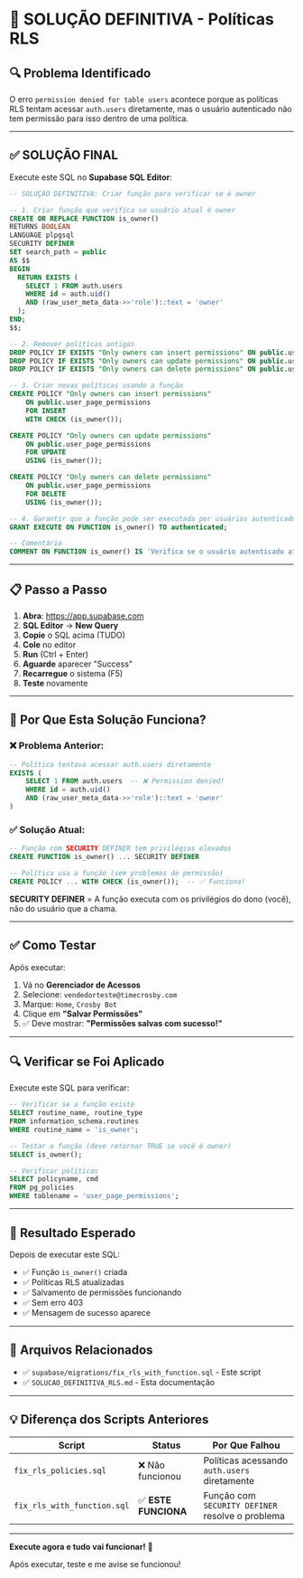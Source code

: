 # 🎯 SOLUÇÃO DEFINITIVA - Políticas RLS

## 🔍 Problema Identificado

O erro `permission denied for table users` acontece porque as políticas RLS tentam acessar `auth.users` diretamente, mas o usuário autenticado não tem permissão para isso dentro de uma política.

---

## ✅ SOLUÇÃO FINAL

Execute este SQL no **Supabase SQL Editor**:

```sql
-- SOLUÇÃO DEFINITIVA: Criar função para verificar se é owner

-- 1. Criar função que verifica se usuário atual é owner
CREATE OR REPLACE FUNCTION is_owner()
RETURNS BOOLEAN
LANGUAGE plpgsql
SECURITY DEFINER
SET search_path = public
AS $$
BEGIN
  RETURN EXISTS (
    SELECT 1 FROM auth.users
    WHERE id = auth.uid()
    AND (raw_user_meta_data->>'role')::text = 'owner'
  );
END;
$$;

-- 2. Remover políticas antigas
DROP POLICY IF EXISTS "Only owners can insert permissions" ON public.user_page_permissions;
DROP POLICY IF EXISTS "Only owners can update permissions" ON public.user_page_permissions;
DROP POLICY IF EXISTS "Only owners can delete permissions" ON public.user_page_permissions;

-- 3. Criar novas políticas usando a função
CREATE POLICY "Only owners can insert permissions"
    ON public.user_page_permissions
    FOR INSERT
    WITH CHECK (is_owner());

CREATE POLICY "Only owners can update permissions"
    ON public.user_page_permissions
    FOR UPDATE
    USING (is_owner());

CREATE POLICY "Only owners can delete permissions"
    ON public.user_page_permissions
    FOR DELETE
    USING (is_owner());

-- 4. Garantir que a função pode ser executada por usuários autenticados
GRANT EXECUTE ON FUNCTION is_owner() TO authenticated;

-- Comentário
COMMENT ON FUNCTION is_owner() IS 'Verifica se o usuário autenticado atual tem role de owner';
```

---

## 📋 Passo a Passo

1. **Abra**: https://app.supabase.com
2. **SQL Editor** → **New Query**
3. **Copie** o SQL acima (TUDO)
4. **Cole** no editor
5. **Run** (Ctrl + Enter)
6. **Aguarde** aparecer "Success"
7. **Recarregue** o sistema (F5)
8. **Teste** novamente

---

## 🎯 Por Que Esta Solução Funciona?

### ❌ Problema Anterior:

```sql
-- Política tentava acessar auth.users diretamente
EXISTS (
    SELECT 1 FROM auth.users  -- ❌ Permission denied!
    WHERE id = auth.uid()
    AND (raw_user_meta_data->>'role')::text = 'owner'
)
```

### ✅ Solução Atual:

```sql
-- Função com SECURITY DEFINER tem privilégios elevados
CREATE FUNCTION is_owner() ... SECURITY DEFINER

-- Política usa a função (sem problemas de permissão)
CREATE POLICY ... WITH CHECK (is_owner());  -- ✅ Funciona!
```

**SECURITY DEFINER** = A função executa com os privilégios do dono (você), não do usuário que a chama.

---

## ✅ Como Testar

Após executar:

1. Vá no **Gerenciador de Acessos**
2. Selecione: `vendedorteste@timecrosby.com`
3. Marque: `Home`, `Crosby Bot`
4. Clique em **"Salvar Permissões"**
5. ✅ Deve mostrar: **"Permissões salvas com sucesso!"**

---

## 🔍 Verificar se Foi Aplicado

Execute este SQL para verificar:

```sql
-- Verificar se a função existe
SELECT routine_name, routine_type
FROM information_schema.routines
WHERE routine_name = 'is_owner';

-- Testar a função (deve retornar TRUE se você é owner)
SELECT is_owner();

-- Verificar políticas
SELECT policyname, cmd
FROM pg_policies
WHERE tablename = 'user_page_permissions';
```

---

## 🎉 Resultado Esperado

Depois de executar este SQL:

- ✅ Função `is_owner()` criada
- ✅ Políticas RLS atualizadas
- ✅ Salvamento de permissões funcionando
- ✅ Sem erro 403
- ✅ Mensagem de sucesso aparece

---

## 📝 Arquivos Relacionados

- ✅ `supabase/migrations/fix_rls_with_function.sql` - Este script
- ✅ `SOLUCAO_DEFINITIVA_RLS.md` - Esta documentação

---

## 💡 Diferença dos Scripts Anteriores

| Script                      | Status               | Por Que Falhou                                   |
| --------------------------- | -------------------- | ------------------------------------------------ |
| `fix_rls_policies.sql`      | ❌ Não funcionou     | Políticas acessando `auth.users` diretamente     |
| `fix_rls_with_function.sql` | ✅ **ESTE FUNCIONA** | Função com `SECURITY DEFINER` resolve o problema |

---

**Execute agora e tudo vai funcionar!** 🚀

Após executar, teste e me avise se funcionou!

